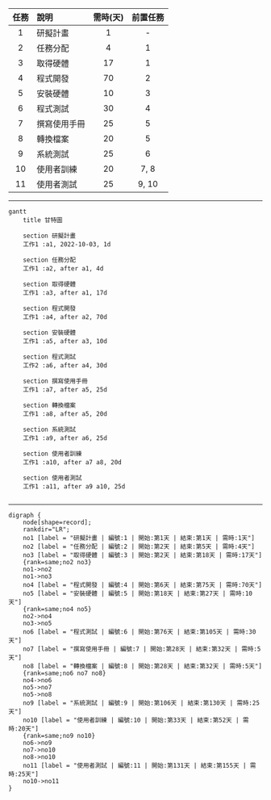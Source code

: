 |任務 |說明 |需時(天)|前置任務|
|:--:|:----|:-----:|:------:|
|1   |研擬計畫|1|-|
|2   |任務分配|4|1|
|3   |取得硬體|17|1|
|4   |程式開發|70|2|
|5   |安裝硬體|10|3|
|6   |程式測試|30|4|
|7   |撰寫使用手冊|25|5|
|8   |轉換檔案|20|5|
|9   |系統測試|25|6|
|10  |使用者訓練|20|7, 8|
|11  |使用者測試|25|9, 10|
---
```mermaid
gantt
    title 甘特圖

    section 研擬計畫
    工作1 :a1, 2022-10-03, 1d
        
    section 任務分配
    工作1 :a2, after a1, 4d
       
    section 取得硬體
    工作1 :a3, after a1, 17d
    
    section 程式開發
    工作1 :a4, after a2, 70d
        
    section 安裝硬體
    工作1 :a5, after a3, 10d
        
    section 程式測試
    工作2 :a6, after a4, 30d
    
    section 撰寫使用手冊
    工作1 :a7, after a5, 25d
    
    section 轉換檔案
    工作1 :a8, after a5, 20d
    
    section 系統測試
    工作1 :a9, after a6, 25d
    
    section 使用者訓練
    工作1 :a10, after a7 a8, 20d
    
    section 使用者測試
    工作1 :a11, after a9 a10, 25d
    
```
---

```graphviz
digraph {
	node[shape=record];
	rankdir="LR";
    no1 [label = "研擬計畫 | 編號:1 | 開始:第1天 | 結束:第1天 | 需時:1天"]
    no2 [label = "任務分配 | 編號:2 | 開始:第2天 | 結束:第5天 | 需時:4天"]
    no3 [label = "取得硬體 | 編號:3 | 開始:第2天 | 結束:第18天 | 需時:17天"]
    {rank=same;no2 no3}
    no1->no2
    no1->no3
    no4 [label = "程式開發 | 編號:4 | 開始:第6天 | 結束:第75天 | 需時:70天"]
    no5 [label = "安裝硬體 | 編號:5 | 開始:第18天 | 結束:第27天 | 需時:10天"]
    {rank=same;no4 no5}
    no2->no4
    no3->no5
    no6 [label = "程式測試 | 編號:6 | 開始:第76天 | 結束:第105天 | 需時:30天"]
    no7 [label = "撰寫使用手冊 | 編號:7 | 開始:第28天 | 結束:第32天 | 需時:5天"]
    no8 [label = "轉換檔案 | 編號:8 | 開始:第28天 | 結束:第32天 | 需時:5天"]
    {rank=same;no6 no7 no8}
    no4->no6
    no5->no7
    no5->no8
    no9 [label = "系統測試 | 編號:9 | 開始:第106天 | 結束:第130天 | 需時:25天"]
    no10 [label = "使用者訓練 | 編號:10 | 開始:第33天 | 結束:第52天 | 需時:20天"]
    {rank=same;no9 no10}
    no6->no9
    no7->no10
    no8->no10
    no11 [label = "使用者測試 | 編號:11 | 開始:第131天 | 結束:第155天 | 需時:25天"]
    no10->no11
}

```

